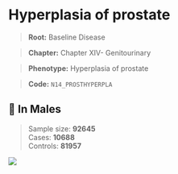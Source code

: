 # Hyperplasia of prostate

> **Root:** Baseline Disease  

> **Chapter:** Chapter XIV- Genitourinary  

> **Phenotype:** Hyperplasia of prostate  

> **Code:** `N14_PROSTHYPERPLA`

## 👨 In Males  
> Sample size: **92645**  
> Cases: **10688**  
> Controls: **81957**
<img src="/Disease/Figures/ALL/Incidence/N14_PROSTHYPERPLA.png"/>
<CsvTable src="/Disease_Data/ALL/Incidence/COX_N14_PROSTHYPERPLA.csv" label="🔍 View full results" />
